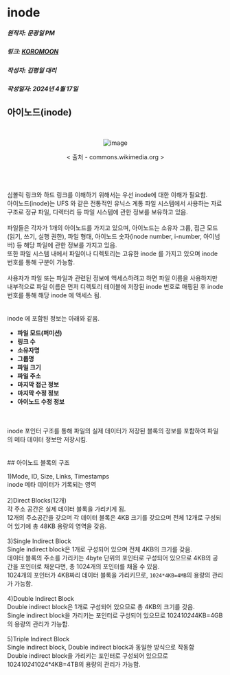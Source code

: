# inode
##### 원작자: 문광일 PM
##### 링크: [KOROMOON][koromoonlink]
[koromoonlink]: https://koromoon.blogspot.com/2018/05/inode-symbolic-link-hard-link.html "Go koromoon"
##### 작성자: 김평일 대리
##### 작성일자: 2024년 4월 17일

##  아이노드(inode)

</br><div align="center">![image](https://github.com/ICTIS-Cert-System-Project/ICTIS-Cert-System/assets/165347210/69ba9e79-0c2a-40c3-b4aa-4074599b3c65)</div>
<div align="center">< 출처 - commons.wikimedia.org ></div></br>
</br>
</br>
</br>
심볼릭 링크와 하드 링크를 이해하기 위해서는 우선 inode에 대한 이해가 필요함.</br>
아이노드(inode)는 UFS 와 같은 전통적인 유닉스 계통 파일 시스템에서 사용하는 자료 구조로 정규 파일, 디렉터리 등 파일 시스템에 관한 정보를 보유하고 있음.</br>
</br>
파일들은 각자가 1개의 아이노드를 가지고 있으며, 아이노드는 소유자 그룹, 접근 모드(읽기, 쓰기, 실행 권한), 파일 형태, 아이노드 숫자(inode number, i-number, 아이넘버) 등 해당 파일에 관한 정보를 가지고 있음.</br>
또한 파일 시스템 내에서 파일이나 디렉토리는 고유한 inode 를 가지고 있으며 inode 번호를 통해 구분이 가능함.</br>
</br>
사용자가 파일 또는 파일과 관련된 정보에 액세스하려고 하면 파일 이름을 사용하지만 내부적으로 파일 이름은 먼저 디렉토리 테이블에 저장된 inode 번호로 매핑된 후 inode 번호를 통해 해당 inode 에 액세스 됨.</br>
</br>
</br>
inode 에 포함된 정보는 아래와 같음.
  
- **파일 모드(퍼미션)**</br>
- **링크 수**</br>
- **소유자명**</br>
- **그룹명**</br>
- **파일 크기**</br>
- **파일 주소**</br>
- **마지막 접근 정보**</br>
- **마지막 수정 정보**</br>
- **아이노드 수정 정보**</br>
</br>
</br>
inode 포인터 구조를 통해 파일의 실제 데이터가 저장된 블록의 정보를 포함하여 파일의 메타 데이터 정보만 저장시킴.</br>
</br>
</br>
##  아이노드 블록의 구조

1)Mode, ID, Size, Links, Timestamps</br>
inode 메타 데이터가 기록되는 영역</br>
</br>
2)Direct Blocks(12개)</br>
각 주소 공간은 실제 데이터 블록을 가리키게 됨.</br>
12개의 주소공간을 갖으며 각 데이터 블록은 4KB 크기를 갖으으며 전체 12개로 구성되어 있기에 총 48KB 용량의 영역을 갖음.</br>
</br>
3)Single Indirect Block</br>
Single indirect block은 1개로 구성되어 있으며 전체 4KB의 크기를 갖음.</br>
데이터 블록의 주소를 가리키는 4byte 단위의 포인터로 구성되어 있으므로 4KB의 공간을 포인터로 채운다면, 총 1024개의 포인터를 채울 수 있음.</br>
1024개의 포인터가 4KB짜리 데이터 블록을 가리키므로, `1024*4KB=4MB`의 용량의 관리가 가능함.</br>
</br>
4)Double Indirect Block</br>
Double indirect block은 1개로 구성되어 있으므로 총 4KB의 크기를 갖음.</br>
Single indirect block을 가리키는 포인터로 구성되어 있으므로 1024*1024*4KB=4GB의 용량의 관리가 가능함.</br>
</br>
5)Triple Indirect Block</br>
Single indirect block, Double indirect block과 동일한 방식으로 작동함</br>
Double indirect block을 가리키는 포인터로 구성되어 있으므로 1024*1024*1024*4KB=4TB의 용량의 관리가 가능함.</br>
</br>
